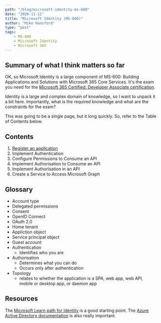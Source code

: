 ```yaml
---
path: "/blog/microsoft-identity-ms-600"
date: "2020-11-11"
title: "Microsoft Identity (MS-600)"
author: "Mike Hansford"
type: "post"
tags:
    - MS-600
    - Microsoft Identity
    - Microsoft 365
---
```

## Summary of what I think matters so far
OK, so Microsoft Identity is a large component of MS-600: Building Applications and Solutions with Microsoft 365 Core Services. It's the exam you need for the <a href="https://docs.microsoft.com/en-us/learn/certifications/m365-developer-associate" target="_blank" rel="noreferrer"> Microsoft 365 Certified: Developer Associate certification</a>. 

Identity is a large and complex domain of knowledge, so I want to unpack it a bit here. Importantly, what is the required knowledge and what are the constraints for the exam?

This was going to be a single page, but it long quickly. So, refer to the Table of Contents below.


## Contents
1. [Register an application](microsoft-identity-ms-600-page-2)
1. Implement Authentication
1. Configure Permissions to Consume an API
1. Implement Authorisation to Consume an API
1. Implement Authorisation in an API
1. Create a Service to Access Microsoft Graph

## Glossary
* Account type
* Delegated permissions
* Consent
* OpenID Connect
* OAuth 2.0
* Home tenant
* Appliction object
* Service principal object
* Guest account
* Authentication
    * Identifies who you are
* Authorisation
    * Determines what you can do
    * Occurs only after authentication
* Topology
    * relates to whether the application is a SPA, web app, web API, mobile or desktop app, or daemon app

## Resources
The <a href="https://docs.microsoft.com/en-us/learn/paths/m365-identity-associate/" target="_blank" rel="noreferrer">Microsoft Learn path for Identity</a> is a good starting point.
The <a href="https://docs.microsoft.com/en-us/azure/active-directory/develop/" target="_blank" rel="noreferrer">Azure Active Directory documentation</a> is also really important.
